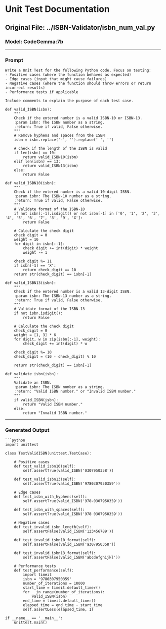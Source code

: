 # Unit Test Documentation
## Original File: ../ISBN-Validator/isbn_num_val.py

### Model: CodeGemma:7b

<hr>

### Prompt

```
Write a Unit Test for the following Python code. Focus on testing:
- Positive cases (where the function behaves as expected)
- Edge cases (input that might cause failures)
- Negative cases (where the function should throw errors or return incorrect results)
- Performance tests if applicable

Include comments to explain the purpose of each test case.

def valid_ISBN(isbn):
    """
    Check if the entered number is a valid ISBN-10 or ISBN-13.
    :param isbn: The ISBN number as a string.
    :return: True if valid, False otherwise.
    """
    # Remove hyphens and spaces from the ISBN
    isbn = isbn.replace('-', '').replace(' ', '')

    # Check if the length of the ISBN is valid
    if len(isbn) == 10:
        return valid_ISBN10(isbn)
    elif len(isbn) == 13:
        return valid_ISBN13(isbn)
    else:
        return False

def valid_ISBN10(isbn):
    """
    Check if the entered number is a valid 10-digit ISBN.
    :param isbn: The ISBN-10 number as a string.
    :return: True if valid, False otherwise.
    """
    # Validate format of the ISBN-10
    if not isbn[:-1].isdigit() or not isbn[-1] in ['0', '1', '2', '3', '4', '5', '6', '7', '8', '9', 'X']:
        return False

    # Calculate the check digit
    check_digit = 0
    weight = 10
    for digit in isbn[:-1]:
        check_digit += int(digit) * weight
        weight -= 1

    check_digit %= 11
    if isbn[-1] == 'X':
        return check_digit == 10
    return str(check_digit) == isbn[-1]

def valid_ISBN13(isbn):
    """
    Check if the entered number is a valid 13-digit ISBN.
    :param isbn: The ISBN-13 number as a string.
    :return: True if valid, False otherwise.
    """
    # Validate format of the ISBN-13
    if not isbn.isdigit():
        return False

    # Calculate the check digit
    check_digit = 0
    weight = [1, 3] * 6
    for digit, w in zip(isbn[:-1], weight):
        check_digit += int(digit) * w

    check_digit %= 10
    check_digit = (10 - check_digit) % 10

    return str(check_digit) == isbn[-1]

def validate_isbn(isbn):
    """
    Validate an ISBN.
    :param isbn: The ISBN number as a string.
    :return: "Valid ISBN number." or "Invalid ISBN number."
    """
    if valid_ISBN(isbn):
        return "Valid ISBN number."
    else:
        return "Invalid ISBN number."
```

<hr>

### Generated Output

```
```python
import unittest

class TestValidISBN(unittest.TestCase):

    # Positive cases
    def test_valid_isbn10(self):
        self.assertTrue(valid_ISBN('0307950358'))

    def test_valid_isbn13(self):
        self.assertTrue(valid_ISBN('9780307950359'))

    # Edge cases
    def test_isbn_with_hyphens(self):
        self.assertTrue(valid_ISBN('978-0307950359'))

    def test_isbn_with_spaces(self):
        self.assertTrue(valid_ISBN('978 0307950359'))

    # Negative cases
    def test_invalid_isbn_length(self):
        self.assertFalse(valid_ISBN('123456789'))

    def test_invalid_isbn10_format(self):
        self.assertFalse(valid_ISBN('a307950358'))

    def test_invalid_isbn13_format(self):
        self.assertFalse(valid_ISBN('abcdefghijkl'))

    # Performance tests
    def test_performance(self):
        import timeit
        isbn = '9780307950359'
        number_of_iterations = 10000
        start_time = timeit.default_timer()
        for _ in range(number_of_iterations):
            valid_ISBN(isbn)
        end_time = timeit.default_timer()
        elapsed_time = end_time - start_time
        self.assertLess(elapsed_time, 1)

if __name__ == '__main__':
    unittest.main()
```
```